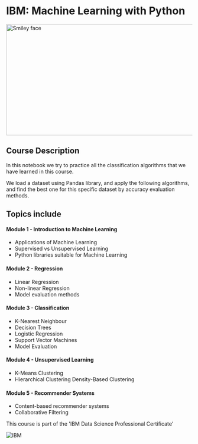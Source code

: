# IBM: Machine Learning with Python

<img src="https://i.imgur.com/YCFnjvg.png" alt="Smiley face" height="300" width="600">

## Course Description

In this notebook we try to practice all the classification algorithms that we have learned in this course.

We load a dataset using Pandas library, and apply the following algorithms, and find the best one for this specific dataset by accuracy evaluation methods.

## Topics include

#### Module 1 - Introduction to Machine Learning
- Applications of Machine Learning
- Supervised vs Unsupervised Learning
- Python libraries suitable for Machine Learning
#### Module 2 - Regression
- Linear Regression
- Non-linear Regression
- Model evaluation methods
#### Module 3 - Classification
- K-Nearest Neighbour
- Decision Trees
- Logistic Regression
- Support Vector Machines
- Model Evaluation
#### Module 4 - Unsupervised Learning
- K-Means Clustering
- Hierarchical Clustering
Density-Based Clustering
#### Module 5 - Recommender Systems
- Content-based recommender systems
- Collaborative Filtering

This course is part of the 'IBM Data Science Professional Certificate'

![IBM](https://i.imgur.com/j6yW3WS.png)
